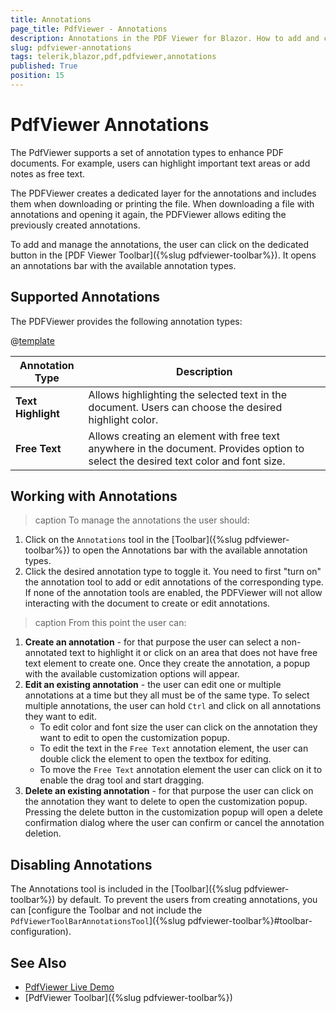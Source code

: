 ```yaml
---
title: Annotations
page_title: PdfViewer - Annotations
description: Annotations in the PDF Viewer for Blazor. How to add and configure annotations in the PDF Viewer for Blazor
slug: pdfviewer-annotations
tags: telerik,blazor,pdf,pdfviewer,annotations
published: True
position: 15
---
```


# PdfViewer Annotations

The PdfViewer supports a set of annotation types to enhance PDF documents. For example, users can highlight important text areas or add notes as free text.

The PDFViewer creates a dedicated layer for the annotations and includes them when downloading or printing the file. When downloading a file with annotations and opening it again, the PDFViewer allows editing the previously created annotations.

To add and manage the annotations, the user can click on the dedicated button in the [PDF Viewer Toolbar]({%slug pdfviewer-toolbar%}). It opens an annotations bar with the available annotation types.

## Supported Annotations

The PDFViewer provides the following annotation types:

@[template](/_contentTemplates/common/parameters-table-styles.md#table-layout)

| Annotation Type | Description |
| --- | --- |
| **Text Highlight** | Allows highlighting the selected text in the document. Users can choose the desired highlight color. |
| **Free Text** | Allows creating an element with free text anywhere in the document. Provides option to select the desired text color and font size. |

## Working with Annotations

>caption To manage the annotations the user should:

1. Click on the `Annotations` tool in the [Toolbar]({%slug pdfviewer-toolbar%}) to open the Annotations bar with the available annotation types.
1. Click the desired annotation type to toggle it. You need to first "turn on" the annotation tool to add or edit annotations of the corresponding type. If none of the annotation tools are enabled, the PDFViewer will not allow interacting with the document to create or edit annotations.

>caption From this point the user can:

1. **Create an annotation** - for that purpose the user can select a non-annotated text to highlight it or click on an area that does not have free text element to create one. Once they create the annotation, a popup with the available customization options will appear.
1. **Edit an existing annotation** - the user can edit one or multiple annotations at a time but they all must be of the same type. To select multiple annotations, the user can hold `Ctrl` and click on all annotations they want to edit.
    * To edit color and font size the user can click on the annotation they want to edit to open the customization popup.
    * To edit the text in the `Free Text` annotation element, the user can double click the element to open the textbox for editing.
    * To move the `Free Text` annotation element the user can click on it to enable the drag tool and start dragging. 
1. **Delete an existing annotation** - for that purpose the user can click on the annotation they want to delete to open the customization popup. Pressing the delete button in the customization popup will open a delete confirmation dialog where the user can confirm or cancel the annotation deletion.

## Disabling Annotations

The Annotations tool is included in the [Toolbar]({%slug pdfviewer-toolbar%}) by default. To prevent the users from creating annotations, you can [configure the Toolbar and not include the `PdfViewerToolBarAnnotationsTool`]({%slug pdfviewer-toolbar%}#toolbar-configuration).

## See Also

* [PdfViewer Live Demo](https://demos.telerik.com/blazor-ui/pdfviewer/overview)
* [PdfViewer Toolbar]({%slug pdfviewer-toolbar%})